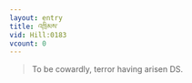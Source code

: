 ```yaml
---
layout: entry
title: འཁྲིམས་
vid: Hill:0183
vcount: 0
---
```


> To be cowardly, terror having arisen DS\.

